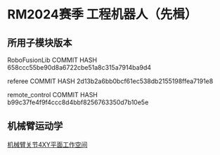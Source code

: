 # RM2024赛季 工程机器人（先楫）

## 所用子模块版本

RoboFusionLib COMMIT HASH 658ccc55be90d8a6722cbe51a8c315a7914ba9d4

referee COMMIT HASH 2d13b2a6bb0bcf61ec538db2155198ffea7191e8

remote_control COMMIT HASH b99c37fe4f9f4ccc8d4bbf8256763350d7b10e5e

## 机械臂运动学

[机械臂关节4XY平面工作空间](https://www.geogebra.org/calculator/h5jxhkkc "不要尝试看草图")
